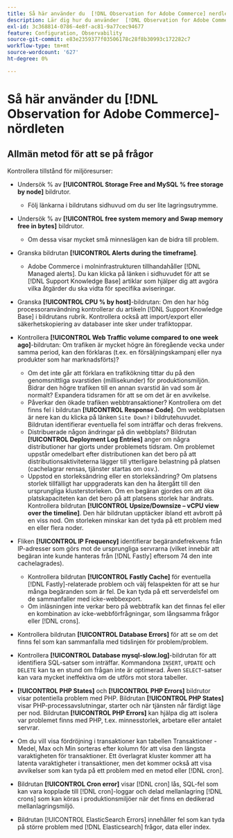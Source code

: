 ```yaml
---
title: Så här använder du  [!DNL Observation for Adobe Commerce] nerdleten
description: Lär dig hur du använder  [!DNL Observation for Adobe Commerce] nördleten.
exl-id: 3c368814-0786-4e8f-ac81-9a77cec94677
feature: Configuration, Observability
source-git-commit: e83e2359377f03506178c28f8b30993c172282c7
workflow-type: tm+mt
source-wordcount: '627'
ht-degree: 0%

---
```


# Så här använder du [!DNL Observation for Adobe Commerce]-nördleten

## Allmän metod för att se på frågor

Kontrollera tillstånd för miljöresurser:

* Undersök % av **[!UICONTROL Storage Free and MySQL % free storage by node]** bildrutor.

   * Följ länkarna i bildrutans sidhuvud om du ser lite lagringsutrymme.

* Undersök % av **[!UICONTROL free system memory and Swap memory free in bytes]** bildrutor.

   * Om dessa visar mycket små minneslägen kan de bidra till problem.

* Granska bildrutan **[!UICONTROL Alerts during the timeframe]**.

   * Adobe Commerce i molninfrastrukturen tillhandahåller [!DNL Managed alerts]. Du kan klicka på länken i sidhuvudet för att se [!DNL Support Knowledge Base] artiklar som hjälper dig att avgöra vilka åtgärder du ska vidta för specifika aviseringar.

* Granska **[!UICONTROL CPU % by host]**-bildrutan: Om den har hög processoranvändning kontrollerar du artikeln [!DNL Support Knowledge Base] i bildrutans rubrik. Kontrollera också att import/export eller säkerhetskopiering av databaser inte sker under trafiktoppar.

* Kontrollera **[!UICONTROL Web Traffic volume compared to one week ago]**-bildrutan: Om trafiken är mycket högre än föregående vecka under samma period, kan den förklaras (t.ex. en försäljningskampanj eller nya produkter som har marknadsförts)?
   * Om det inte går att förklara en trafikökning tittar du på den genomsnittliga svarstiden (millisekunder) för produktionsmiljön. Bidrar den högre trafiken till en annan svarstid än vad som är normalt? Expandera tidsramen för att se om det är en avvikelse.
   * Påverkar den ökade trafiken webbtransaktioner? Kontrollera om det finns fel i bildrutan **[!UICONTROL Response Code]**. Om webbplatsen är nere kan du klicka på länken `Site Down?` i bildrutehuvudet. Bildrutan identifierar eventuella fel som inträffar och deras frekvens.
   * Distribuerade någon ändringar på din webbplats? Bildrutan **[!UICONTROL Deployment Log Entries]** anger om några distributioner har gjorts under problemets tidsram. Om problemet uppstår omedelbart efter distributionen kan det bero på att distributionsaktiviteterna lägger till ytterligare belastning på platsen (cachelagrar rensas, tjänster startas om osv.).
   * Uppstod en storleksändring eller en storleksändring? Om platsens storlek tillfälligt har uppgraderats kan den ha återgått till den ursprungliga klusterstorleken. Om en begäran gjordes om att öka platskapaciteten kan det bero på att platsens storlek har ändrats. Kontrollera bildrutan **[!UICONTROL Upsize/Downsize – vCPU view over the timeline]**. Den här bildrutan upptäcker ibland ett avbrott på en viss nod. Om storleken minskar kan det tyda på ett problem med en eller flera noder.

* Fliken **[!UICONTROL IP Frequency]** identifierar begärandefrekvens från IP-adresser som görs mot de ursprungliga servrarna (vilket innebär att begäran inte kunde hanteras från [!DNL Fastly] eftersom 74 den inte cachelagrades).

   * Kontrollera bildrutan **[!UICONTROL Fastly Cache]** för eventuella [!DNL Fastly]-relaterade problem och välj felaspekten för att se hur många begäranden som är fel. De kan tyda på ett serverdelsfel om de sammanfaller med icke-webbexport.
   * Om inläsningen inte verkar bero på webbtrafik kan det finnas fel eller en kombination av icke-webbförfrågningar, som långsamma frågor eller [!DNL crons].

* Kontrollera bildrutan **[!UICONTROL Database Errors]** för att se om det finns fel som kan sammanfalla med tidslinjen för problem/problem.
* Kontrollera **[!UICONTROL Database mysql-slow.log]**-bildrutan för att identifiera SQL-satser som inträffar. Kommandona `INSERT`, `UPDATE` och `DELETE` kan ta en stund om frågan inte är optimerad. Även `SELECT`-satser kan vara mycket ineffektiva om de utförs mot stora tabeller.
* **[!UICONTROL PHP States]** och **[!UICONTROL PHP Errors]** bildrutor visar potentiella problem med PHP. Bildrutan **[!UICONTROL PHP States]** visar PHP-processavslutningar, starter och när tjänsten når färdigt läge per nod. Bildrutan **[!UICONTROL PHP Errors]** kan hjälpa dig att isolera var problemet finns med PHP, t.ex. minnesstorlek, arbetare eller antalet servrar.
* Om du vill visa fördröjning i transaktioner kan tabellen Transaktioner - Medel, Max och Min sorteras efter kolumn för att visa den längsta varaktigheten för transaktioner. Ett överlagrat kluster kommer att ha latenta varaktigheter i transaktioner, men det kommer också att visa avvikelser som kan tyda på ett problem med en metod eller [!DNL cron].
* Bildrutan **[!UICONTROL Cron error]** visar [!DNL cron] lås, SQL-fel som kan vara kopplade till [!DNL cron]-loggar och delad mellanlagring [!DNL crons] som kan köras i produktionsmiljöer när det finns en dedikerad mellanlagringsmiljö.
* Bildrutan [!UICONTROL ElasticSearch Errors] innehåller fel som kan tyda på större problem med [!DNL Elasticsearch] frågor, data eller index.
